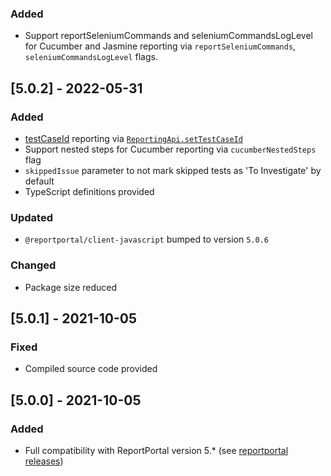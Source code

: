 ### Added
- Support reportSeleniumCommands and seleniumCommandsLogLevel for Cucumber and Jasmine reporting via `reportSeleniumCommands`, `seleniumCommandsLogLevel` flags.

## [5.0.2] - 2022-05-31
### Added
- [testCaseId](https://reportportal.io/docs/Test-case-ID%3Ewhat-is-it-test-case-id) reporting via [`ReportingApi.setTestCaseId`](README.md#setTestCaseId)
- Support nested steps for Cucumber reporting via `cucumberNestedSteps` flag
- `skippedIssue` parameter to not mark skipped tests as 'To Investigate' by default
- TypeScript definitions provided

### Updated
- `@reportportal/client-javascript` bumped to version `5.0.6`

### Changed
- Package size reduced

## [5.0.1] - 2021-10-05
### Fixed
- Compiled source code provided

## [5.0.0] - 2021-10-05
### Added
- Full compatibility with ReportPortal version 5.* (see [reportportal releases](https://github.com/reportportal/reportportal/releases))
